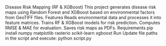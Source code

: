 Disease Risk Mapping (RF & XGBoost)
This project generates disease risk maps using Random Forest and XGBoost based on environmental factors from GeoTIFF files.
Features
Reads environmental data and processes it into feature matrices.
Trains RF & XGBoost models for risk prediction.
Computes RMSE & MAE for evaluation.
Saves risk maps as PDFs.
Requirements
pip install numpy matplotlib rasterio scikit-learn xgboost
Run
Update file paths in the script and execute:
python script.py

